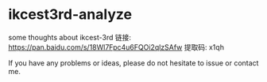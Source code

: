 # ikcest3rd-analyze
some thoughts about ikcest-3rd
链接: https://pan.baidu.com/s/18Wl7Fpc4u6FQOi2qlzSAfw 提取码: x1qh

If you have any problems or ideas, please do not hesitate to issue or contact me.

